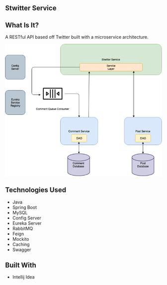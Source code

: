 ## Stwitter Service

## What Is It?
A RESTful API based off Twitter built with a microservice architecture.


![](screenshots/stwitter-system.png)

## Technologies Used
* Java
* Spring Boot
* MySQL
* Config Server
* Eureka Server
* RabbitMQ
* Feign
* Mockito
* Caching
* Swagger

## Built With
* Intellij Idea

